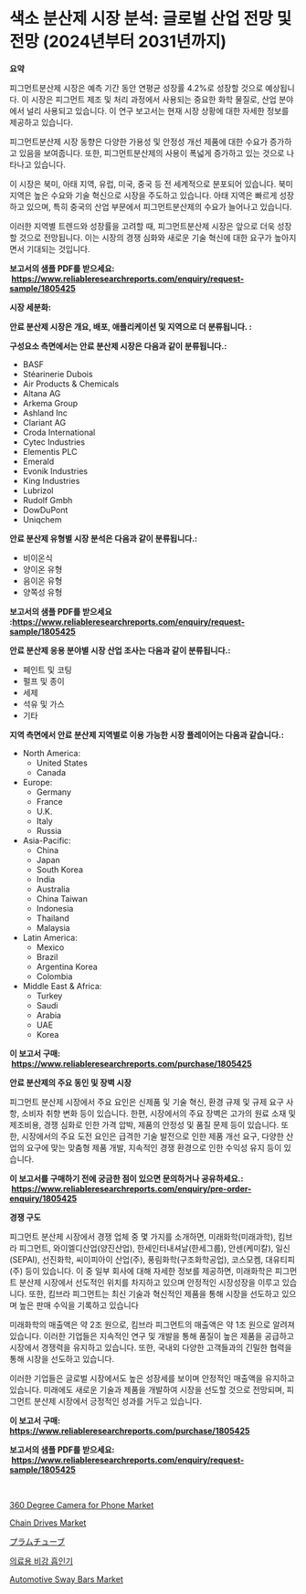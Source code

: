 <p><h1>색소 분산제 시장 분석: 글로벌 산업 전망 및 전망 (2024년부터 2031년까지)</h1></p><p><strong>요약</strong></p>
<p><p>피그먼트분산제 시장은 예측 기간 동안 연평균 성장률 4.2%로 성장할 것으로 예상됩니다. 이 시장은 피그먼트 제조 및 처리 과정에서 사용되는 중요한 화학 물질로, 산업 분야에서 널리 사용되고 있습니다. 이 연구 보고서는 현재 시장 상황에 대한 자세한 정보를 제공하고 있습니다.</p><p>피그먼트분산제 시장 동향은 다양한 가용성 및 안정성 개선 제품에 대한 수요가 증가하고 있음을 보여줍니다. 또한, 피그먼트분산제의 사용이 폭넓게 증가하고 있는 것으로 나타나고 있습니다.</p><p>이 시장은 북미, 아태 지역, 유럽, 미국, 중국 등 전 세계적으로 분포되어 있습니다. 북미 지역은 높은 수요와 기술 혁신으로 시장을 주도하고 있습니다. 아태 지역은 빠르게 성장하고 있으며, 특히 중국의 산업 부문에서 피그먼트분산제의 수요가 늘어나고 있습니다.</p><p>이러한 지역별 트렌드와 성장률을 고려할 때, 피그먼트분산제 시장은 앞으로 더욱 성장할 것으로 전망됩니다. 이는 시장의 경쟁 심화와 새로운 기술 혁신에 대한 요구가 높아지면서 기대되는 것입니다.</p></p>
<p><strong>보고서의 샘플 PDF를 받으세요: &nbsp;<a href="https://www.reliableresearchreports.com/enquiry/request-sample/1805425">https://www.reliableresearchreports.com/enquiry/request-sample/1805425</a></strong></p>
<p><strong>시장 세분화:</strong></p>
<p><strong> 안료 분산제 시장은 개요, 배포, 애플리케이션 및 지역으로 더 분류됩니다. :</strong></p>
<p><strong>구성요소 측면에서는 안료 분산제 시장은 다음과 같이 분류됩니다.:</strong></p>
<p><ul><li>BASF</li><li>Stéarinerie Dubois</li><li>Air Products & Chemicals</li><li>Altana AG</li><li>Arkema Group</li><li>Ashland Inc</li><li>Clariant AG</li><li>Croda International</li><li>Cytec Industries</li><li>Elementis PLC</li><li>Emerald</li><li>Evonik Industries</li><li>King Industries</li><li>Lubrizol</li><li>Rudolf Gmbh</li><li>DowDuPont</li><li>Uniqchem</li></ul></p>
<p><strong> 안료 분산제 유형별 시장 분석은 다음과 같이 분류됩니다.:</strong></p>
<p><ul><li>비이온식</li><li>양이온 유형</li><li>음이온 유형</li><li>양쪽성 유형</li></ul></p>
<p><strong>보고서의 샘플 PDF를 받으세요 :<a href="https://www.reliableresearchreports.com/enquiry/request-sample/1805425">https://www.reliableresearchreports.com/enquiry/request-sample/1805425</a></strong></p>
<p><strong> 안료 분산제 응용 분야별 시장 산업 조사는 다음과 같이 분류됩니다.:</strong></p>
<p><ul><li>페인트 및 코팅</li><li>펄프 및 종이</li><li>세제</li><li>석유 및 가스</li><li>기타</li></ul></p>
<p><strong>지역 측면에서 안료 분산제 지역별로 이용 가능한 시장 플레이어는 다음과 같습니다.:</strong></p>
<p><ul>
    <li>
        North America:
        <ul>
            <li>United States</li>
            <li>Canada</li>
        </ul>
    </li>
    <li>
        Europe:
        <ul>
            <li>Germany</li>
            <li>France</li>
            <li>U.K.</li>
            <li>Italy</li>
            <li>Russia</li>
        </ul>
    </li>
    <li>
        Asia-Pacific:
        <ul>
            <li>China</li>
            <li>Japan</li>
            <li>South Korea</li>
            <li>India</li>
            <li>Australia</li>
            <li>China Taiwan</li>
            <li>Indonesia</li>
            <li>Thailand</li>
            <li>Malaysia</li>
        </ul>
    </li>
    <li>
        Latin America:
        <ul>
            <li>Mexico</li>
            <li>Brazil</li>
            <li>Argentina Korea</li>
            <li>Colombia</li>
        </ul>
    </li>
    <li>
        Middle East & Africa:
        <ul>
            <li>Turkey</li>
            <li>Saudi</li>
            <li>Arabia</li>
            <li>UAE</li>
            <li>Korea</li>
        </ul>
    </li>
    </ul></p>
<p><strong>이 보고서 구매: &nbsp;<a href="https://www.reliableresearchreports.com/purchase/1805425">https://www.reliableresearchreports.com/purchase/1805425</a></strong></p>
<p><strong>안료 분산제의 주요 동인 및 장벽 시장</strong></p>
<p><p>피그먼트 분산제 시장에서 주요 요인은 신제품 및 기술 혁신, 환경 규제 및 규제 요구 사항, 소비자 취향 변화 등이 있습니다. 한편, 시장에서의 주요 장벽은 고가의 원료 소재 및 제조비용, 경쟁 심화로 인한 가격 압박, 제품의 안정성 및 품질 문제 등이 있습니다. 또한, 시장에서의 주요 도전 요인은 급격한 기술 발전으로 인한 제품 개선 요구, 다양한 산업의 요구에 맞는 맞춤형 제품 개발, 지속적인 경쟁 환경으로 인한 수익성 유지 등이 있습니다.</p></p>
<p><strong>이 보고서를 구매하기 전에 궁금한 점이 있으면 문의하거나 공유하세요.: &nbsp;<a href="https://www.reliableresearchreports.com/enquiry/pre-order-enquiry/1805425">https://www.reliableresearchreports.com/enquiry/pre-order-enquiry/1805425</a></strong></p>
<p><strong>경쟁 구도</strong></p>
<p><p>피그먼트 분산제 시장에서 경쟁 업체 중 몇 가지를 소개하면, 미래화학(미래과학), 킴브라 피그먼트, 와이엘디산업(양진산업), 한세인터내셔날(한세그룹), 안센(케미칼), 일신(SEPAI), 선진화학, 씨이피아이 산업(주), 풍림화학(구조화학공업), 코스모켐, 대유티피(주) 등이 있습니다. 이 중 일부 회사에 대해 자세한 정보를 제공하면, 미래화학은 피그먼트 분산제 시장에서 선도적인 위치를 차지하고 있으며 안정적인 시장성장을 이루고 있습니다. 또한, 킴브라 피그먼트는 최신 기술과 혁신적인 제품을 통해 시장을 선도하고 있으며 높은 판매 수익을 기록하고 있습니다</p><p>미래화학의 매출액은 약 2조 원으로, 킴브라 피그먼트의 매출액은 약 1조 원으로 알려져 있습니다. 이러한 기업들은 지속적인 연구 및 개발을 통해 품질이 높은 제품을 공급하고 시장에서 경쟁력을 유지하고 있습니다. 또한, 국내외 다양한 고객들과의 긴밀한 협력을 통해 시장을 선도하고 있습니다.</p><p>이러한 기업들은 글로벌 시장에서도 높은 성장세를 보이며 안정적인 매출액을 유지하고 있습니다. 미래에도 새로운 기술과 제품을 개발하여 시장을 선도할 것으로 전망되며, 피그먼트 분산제 시장에서 긍정적인 성과를 거두고 있습니다.</p></p>
<p><strong>이 보고서 구매: &nbsp; <a href="https://www.reliableresearchreports.com/purchase/1805425">https://www.reliableresearchreports.com/purchase/1805425</a></strong></p>
<p><strong>보고서의 샘플 PDF를 받으세요: &nbsp;<a href="https://www.reliableresearchreports.com/enquiry/request-sample/1805425">https://www.reliableresearchreports.com/enquiry/request-sample/1805425</a></strong><strong></strong></p>
<p>&nbsp;</p>
<p><p><a href="https://github.com/castoriffic/Market-Research-Report-List-3/blob/main/360-degree-camera-for-phone-market.md">360 Degree Camera for Phone Market</a></p><p><a href="https://view.publitas.com/reportprime-1/chain-drives-market-research-report-reveals-the-latest-trends-and-opportunities-of-this-market-for-period-from-2024-2031/">Chain Drives Market</a></p><p><a href="https://github.com/jkjreqjscoxx7/Market-Research-Report-List-1/blob/main/69791973574.md">プラムチューブ</a></p><p><a href="https://github.com/nuekbpymrrz5/Market-Research-Report-List-1/blob/main/15797183117.md">의료용 비강 흡인기</a></p><p><a href="https://sulfuric-clavicle-d39.notion.site/Automotive-Sway-Bars-Market-Size-Market-Share-and-Global-Market-Analysis-Report-2024-2031-60bdf1da97fb4c2dad2c66808e601910">Automotive Sway Bars Market</a></p></p>